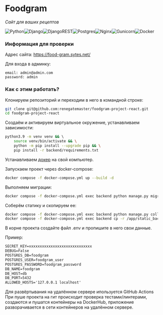 # Foodgram 
_Cайт для ваших рецептов_ 

![Python](https://img.shields.io/badge/python-3670A0?style=for-the-badge&logo=python&logoColor=ffdd54)![Django](https://img.shields.io/badge/django-%23092E20.svg?style=for-the-badge&logo=django&logoColor=white)![DjangoREST](https://img.shields.io/badge/DJANGO-REST-ff1709?style=for-the-badge&logo=django&logoColor=white&color=ff1709&labelColor=gray)![Postgres](https://img.shields.io/badge/postgres-%23316192.svg?style=for-the-badge&logo=postgresql&logoColor=white)![Nginx](https://img.shields.io/badge/nginx-%23009639.svg?style=for-the-badge&logo=nginx&logoColor=white)![Gunicorn](https://img.shields.io/badge/gunicorn-%298729.svg?style=for-the-badge&logo=gunicorn&logoColor=white)![Docker](https://img.shields.io/badge/docker-%230db7ed.svg?style=for-the-badge&logo=docker&logoColor=white)

### Информация для проверки

Адрес сайта:
https://food-gram.sytes.net/

Для входа в админку:
```
email: admin@admin.com
password: admin
```

### Как с этим работать? 


Клонируем репозиторий и переходим в него в командной строке:

```bash
git clone git@github.com:renegatemaster/foodgram-project-react.git
cd foodgram-project-react
```

Cоздаём и активируем виртуальное окружение, устанавливаем зависимости:

```bash
python3.9 -m venv venv && \ 
    source venv/bin/activate && \
    python -m pip install --upgrade pip && \
    pip install -r backend/requirements.txt
```

Устанавливаем [докер](https://www.docker.com/) на свой компьютер.

Запускаем проект через docker-compose:

```bash
docker compose -f docker-compose.yml up --build -d
```

Выполняем миграции:

```bash
docker compose -f docker-compose.yml exec backend python manage.py migrate
```

Соберём статику и скопируем ее:

```bash
docker compose -f docker-compose.yml exec backend python manage.py collectstatic  && \
docker compose -f docker-compose.yml exec backend cp -r /app/static_backend/. /backend_static/static/
```

В корне проекта создайте файл .env и пропишите в него свои данные.

Пример:

```apache
SECRET_KEY=xxxxxxxxxxxxxxxxxxxxxxxxxxxxx
DEBUG=False
POSTGRES_DB=foodgram
POSTGRES_USER=foodgram_user
POSTGRES_PASSWORD=foodgram_password
DB_NAME=foodgram
DB_HOST=db
DB_PORT=5432
ALLOWED_HOSTS='127.0.0.1 localhost'
```

Для развёртывания на удалённом сервере ипользуется GitHub Actions
При пуше проекта на гит происходит проверка тестами/линтерами, создаются и пушатся контейнеры на DockerHub, приложение разворачивается в сети контейнеров на удалённом сервере.
